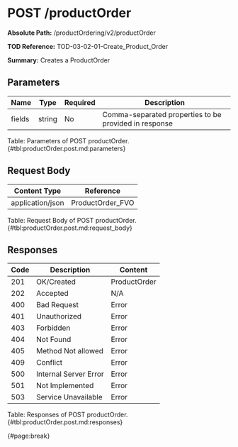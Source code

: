 <!--
    ATTENTION: This file was generated via gradle!
               Do NOT manually edit this file! Any such changes will be overwritten!
-->

# POST /productOrder

**Absolute Path:** /productOrdering/v2/productOrder

**TOD Reference:** TOD-03-02-01-Create_Product_Order

**Summary:** Creates a ProductOrder

## Parameters

| Name | Type | Required | Description |
| ------ | ------ | --- | ------------ |
| fields | string | No | Comma-separated properties to be provided in response |

Table: Parameters of POST productOrder. {#tbl:productOrder.post.md:parameters}

## Request Body

| Content Type | Reference |
|--------------|-----------|
| application/json | ProductOrder_FVO |

Table: Request Body of POST productOrder. {#tbl:productOrder.post.md:request_body}

## Responses

| Code | Description | Content |
|------|-------------|---------|
| 201 | OK/Created | ProductOrder |
| 202 | Accepted | N/A |
| 400 | Bad Request | Error |
| 401 | Unauthorized | Error |
| 403 | Forbidden | Error |
| 404 | Not Found | Error |
| 405 | Method Not allowed | Error |
| 409 | Conflict | Error |
| 500 | Internal Server Error | Error |
| 501 | Not Implemented | Error |
| 503 | Service Unavailable | Error |

Table: Responses of POST productOrder. {#tbl:productOrder.post.md:responses}

{#page:break}
